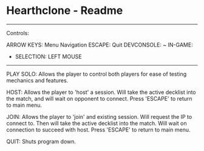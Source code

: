 # Hearthclone - Readme

******************************************

Controls:

ARROW KEYS: 	Menu Navigation
ESCAPE: 		Quit
DEVCONSOLE:		~
IN-GAME:
-	SELECTION:	LEFT MOUSE


******************************************

PLAY SOLO:
	Allows the player to control both players for ease of testing mechanics and features.

HOST:
	Allows the player to 'host' a session.  Will take the active decklist into the match, and will wait on opponent to connect. Press 'ESCAPE' to return to main menu.

JOIN:
	Allows the player to 'join' and existing session.  Will request the IP to connect to. Then will take the active decklist into the match.  Will wait on connection to succeed with host.
	Press 'ESCAPE' to return to main menu.

QUIT:
	Shuts program down.